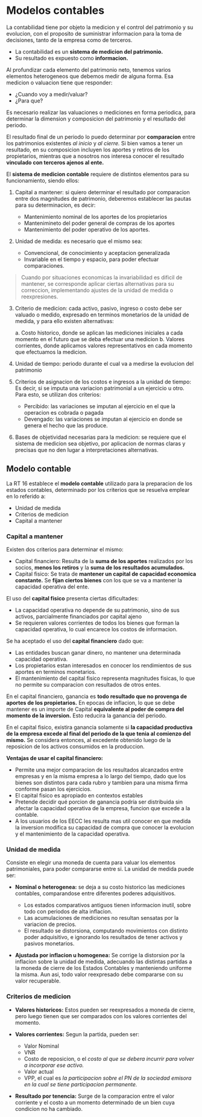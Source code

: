 # Modelos contables

La contabilidad tiene por objeto la medicion y el control del patrimonio y su evolucion, con el proposito de suministrar informacion para la toma de decisiones, tanto de la empresa como de terceros.

- La contabilidad es un **sistema de medicion del patrimonio.**
- Su resultado es expuesto como **informacion.**

Al profundizar cada elemento del patrimonio neto, tenemos varios elementos heterogeneos que debemos medir de alguna forma. Esa medicion o valuacion tiene que responder:

- ¿Cuando voy a medir/valuar?
- ¿Para que?

Es necesario realizar las valuaciones o mediciones en forma periodica, para determinar la dimension y composicion del patrimonio y el resultado del periodo.

El resultado final de un periodo lo puedo determinar por **comparacion** entre los patrimonios existentes *al inicio* y *al cierre.* Si bien vamos a tener un resultado, en su composicion incluyen los aportes y retiros de los propietarios, mientras que a nosotros nos interesa conocer el resultado **vinculado con terceros ajenos al ente.**

El **sistema de medicion contable** requiere de distintos elementos para su funcionamiento, siendo ellos:

1. Capital a mantener: si quiero determinar el resultado por comparacion entre dos magnitudes de patrimonio, deberemos establecer las pautas para su determinacion, es decir:

    - Mantenimiento nominal de los aportes de los propietarios
    - Mantenimineto del poder general de compras de los aportes
    - Mantenimiento del poder operativo de los aportes.


2. Unidad de medida: es necesario que el mismo sea:

    - Convencional, de conocimiento y aceptacion generalizada
    - Invariable en el tiempo y espacio, para poder efectuar comparaciones.

> Cuando por situaciones economicas la invariabilidad es dificil de mantener, se corresponde aplicar ciertas alternativas para su correccion, implementando ajustes de la unidad de medida o reexpresiones.

3. Criterio de medicion: cada activo, pasivo, ingreso o costo debe ser valuado o medido, expresado en terminos monetarios de la unidad de medida, y para ello existen alternativas:

    a. Costo historico, donde se aplican las mediciones iniciales a cada momento en el futuro que se deba efectuar una medicion
    b. Valores corrientes, donde aplicamos valores representativos en cada momento que efectuamos la medicion.

4. Unidad de tiempo: periodo durante el cual va a medirse la evolucion del patrimonio

5. Criterios de asignacion de los costos e ingresos a la unidad de tiempo: Es decir, si se imputa una variacion patrimonial a un ejercicio u otro. Para esto, se utilizan dos criterios:

    - Percibido: las variaciones se imputan al ejercicio en el que la operacion es cobrada o pagada
    - Devengado: las variaciones se imputan al ejercicio en donde se genera el hecho que las produce.

6. Bases de objetividad necesarias para la medicion: se requiere que el sistema de medicion sea objetivo, por aplicacion de normas claras y precisas que no den lugar a interpretaciones alternativas.

## Modelo contable

La RT 16 establece el **modelo contable** utilizado para la preparacion de los estados contables, determinado por los criterios que se resuelva emplear en lo referido a:

- Unidad de medida
- Criterios de medicion
- Capital a mantener

### Capital a mantener

Existen dos criterios para determinar el mismo:

- Capital financiero: Resulta de la **suma de los aportes** realizados por los socios, **menos los retiros** y la **suma de los resultados acumulados.**
- Capital fisico: Se trata de **mantener un capital de capacidad economica constante.** Se **fijan ciertos bienes** con los que se va a mantener la capacidad operativa del ente.

El uso del **capital fisico** presenta ciertas dificultades:

- La capacidad operativa no depende de su patrimonio, sino de sus activos, parcialmente financiados por capital ajeno
- Se requieren valores corrientes de todos los bienes que forman la capacidad operativa, lo cual encarece los costos de informacion.

Se ha aceptado el uso del **capital financiero** dado que:

- Las entidades buscan ganar dinero, no mantener una determinada capacidad operativa.
- Los propietarios estan interesados en conocer los rendimientos de sus aportes en terminos monetarios.
- El mantenimiento del capital fisico representa magnitudes fisicas, lo que no permite su comparacion con resultados de otros entes.

En el capital financiero, ganancia es **todo resultado que no provenga de aportes de los propietarios.** En epocas de inflacion, lo que se debe mantener es un importe de Capital **equivalente al poder de compra del momento de la inversion.** Esto reducira la ganancia del periodo.

En el capital fisico, existira ganancia solamente si **la capacidad productiva de la empresa excede al final del periodo de la que tenia al comienzo del mismo.** Se considera entonces, al excedente obtenido luego de la reposicion de los activos consumidos en la produccion.

**Ventajas de usar el capital financiero:**

- Permite una mejor comparacion de los resultados alcanzados entre empresas y en la misma empresa a lo largo del tiempo, dado que los bienes son distintos para cada rubro y tambien para una misma firma conforme pasan los ejercicios.
- El capital fisico es apropiado en contextos estables
- Pretende decidir qué porcion de ganancia podría ser distribuida sin afectar la capacidad operativa de la empresa, funcion que excede a la contable.
- A los usuarios de los EECC les resulta mas util conocer en que medida la inversion modifica su capacidad de compra que conocer la evolucion y el mantenimiento de la capacidad operativa.

### Unidad de medida

Consiste en elegir una moneda de cuenta para valuar los elementos patrimoniales, para poder compararse entre si. La unidad de medida puede ser:

- **Nominal o heterogenea:** se deja a su costo historico las mediciones contables, comparandose entre diferentes poderes adquisitivos.

    - Los estados comparativos antiguos tienen informacion inutil, sobre todo con periodos de alta inflacion.
    - Las acumulaciones de mediciones no resultan sensatas por la variacion de precios.
    - El resultado se distorsiona, computando movimientos con distinto poder adquisitivo, e ignorando los resultados de tener activos y pasivos monetarios.

- **Ajustada por inflacion u homogenea:** Se corrige la distorsion por la inflacion sobre la unidad de medida, adecuando las distintas partidas a la moneda de cierre de los Estados Contables y manteniendo uniforme la misma. Aun asi, todo valor reexpresado debe compararse con su valor recuperable.

### Criterios de medicion

- **Valores historicos:** Estos pueden ser reexpresados a moneda de cierre, pero luego tienen que ser comparados con los valores corrientes del momento.
- **Valores corrientes:** Segun la partida, pueden ser:

    - Valor Nominal
    - VNR
    - Costo de reposicion, o el *costo al que se debera incurrir para volver a incorporar ese activo.*
    - Valor actual
    - VPP, el cual es *la participacion sobre el PN de la sociedad emisora en la cual se tiene participacion permanente.*

- **Resultado por tenencia:** Surge de la comparacion entre el valor corriente y el costo a un momento determinado de un bien cuya condicion no ha cambiado. 

